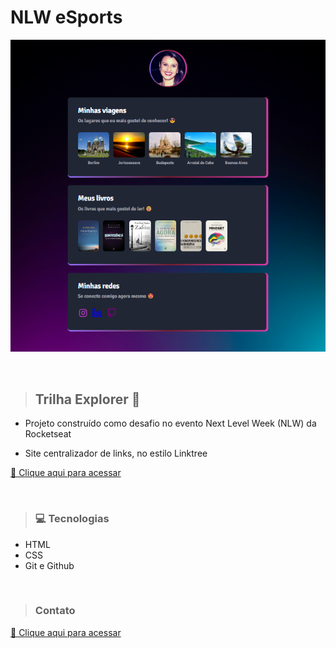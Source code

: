 # NLW eSports

![preview](./assets/preview.png)

<br>

> ## Trilha Explorer 🚀

* Projeto construído como desafio no evento Next Level Week (NLW) da Rocketseat

* Site centralizador de links, no estilo Linktree

[🔗 Clique aqui para acessar](https://alineviana.github.io/desafio-rocketseat/)

<br>

> ### 💻 Tecnologias 

- HTML
- CSS
- Git e Github

<br>

> ### Contato 
[🔗 Clique aqui para acessar](https://www.linkedin.com/in/alinecviana/)

